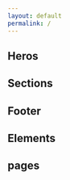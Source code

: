 ```yaml
---
layout: default
permalink: /
---
```






## Heros

<showcase-element data-category="hero">
</showcase-element>

## Sections

<showcase-element data-category="section">
</showcase-element>



## Footer

<showcase-element data-category="footer">
</showcase-element>


## Elements

<showcase-element data-category="element">
</showcase-element>

## pages

<showcase-element data-category="page" class="big">
</showcase-element>



